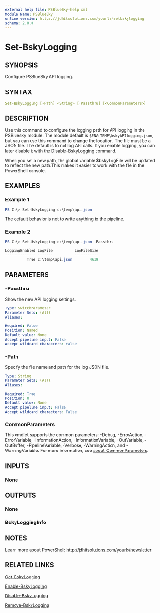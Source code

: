 ```yaml
---
external help file: PSBlueSky-help.xml
Module Name: PSBlueSky
online version: https://jdhitsolutions.com/yourls/setbskylogging
schema: 2.0.0
---
```


# Set-BskyLogging

## SYNOPSIS

Configure PSBlueSky API logging.

## SYNTAX

```yaml
Set-BskyLogging [-Path] <String> [-Passthru] [<CommonParameters>]
```

## DESCRIPTION

Use this command to configure the logging path for API logging in the PSBluesky module. The module default is `$ENV:TEMP\bskyAPIlogging.json`, but you can use this command to change the location. The file must be a JSON file. The default is to not log API calls. If you enable logging, you can later disable it with the Disable-BskyLogging command.

When you set a new path, the global variable $bskyLogFile will be updated to reflect the new path.This makes it easier to work with the file in the PowerShell console.

## EXAMPLES

### Example 1

```powershell
PS C:\> Set-BskyLogging c:\temp\api.json
```

The default behavior is not to write anything to the pipeline.

### Example 2

```powershell
PS C:\> Set-BskyLogging c:\temp\api.json -Passthru

LoggingEnabled LogFile          LogFileSize
-------------- -------          -----------
          True c:\temp\api.json        4639
```

## PARAMETERS

### -Passthru

Show the new API logging settings.

```yaml
Type: SwitchParameter
Parameter Sets: (All)
Aliases:

Required: False
Position: Named
Default value: None
Accept pipeline input: False
Accept wildcard characters: False
```

### -Path

Specify the file name and path for the log JSON file.

```yaml
Type: String
Parameter Sets: (All)
Aliases:

Required: True
Position: 0
Default value: None
Accept pipeline input: False
Accept wildcard characters: False
```

### CommonParameters

This cmdlet supports the common parameters: -Debug, -ErrorAction, -ErrorVariable, -InformationAction, -InformationVariable, -OutVariable, -OutBuffer, -PipelineVariable, -Verbose, -WarningAction, and -WarningVariable. For more information, see [about_CommonParameters](http://go.microsoft.com/fwlink/?LinkID=113216).

## INPUTS

### None

## OUTPUTS

### None

### BskyLoggingInfo

## NOTES

Learn more about PowerShell: http://jdhitsolutions.com/yourls/newsletter

## RELATED LINKS

[Get-BskyLogging](Get-BskyLogging.md)

[Enable-BskyLogging](Enable-BskyLogging.md)

[Disable-BskyLogging](Disable-BskyLogging.md)

[Remove-BskyLogging](Remove-BskyLogging.md)
